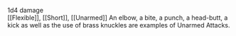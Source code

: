 1d4 damage<br>[[Flexible]], [[Short]], [[Unarmed]]
An elbow, a bite, a punch, a head-butt, a kick as well as the use of brass knuckles are examples of Unarmed Attacks.